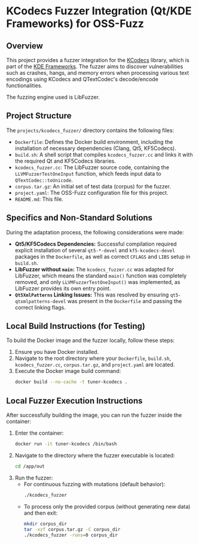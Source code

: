 # KCodecs Fuzzer Integration (Qt/KDE Frameworks) for OSS-Fuzz

## Overview

This project provides a fuzzer integration for the [KCodecs](https://invent.kde.org/frameworks/kcodecs) library, which is part of the [KDE Frameworks](https://kde.org/products/frameworks). The fuzzer aims to discover vulnerabilities such as crashes, hangs, and memory errors when processing various text encodings using KCodecs and QTextCodec's decode/encode functionalities.

The fuzzing engine used is LibFuzzer.

## Project Structure

The `projects/kcodecs_fuzzer/` directory contains the following files:

* `Dockerfile`: Defines the Docker build environment, including the installation of necessary dependencies (Clang, Qt5, KF5Codecs).
* `build.sh`: A shell script that compiles `kcodecs_fuzzer.cc` and links it with the required Qt and KF5Codecs libraries.
* `kcodecs_fuzzer.cc`: The LibFuzzer source code, containing the `LLVMFuzzerTestOneInput` function, which feeds input data to `QTextCodec::toUnicode`.
* `corpus.tar.gz`: An initial set of test data (corpus) for the fuzzer.
* `project.yaml`: The OSS-Fuzz configuration file for this project.
* `README.md`: This file.

## Specifics and Non-Standard Solutions

During the adaptation process, the following considerations were made:

* **Qt5/KF5Codecs Dependencies:** Successful compilation required explicit installation of several `qt5-*-devel` and `kf5-kcodecs-devel` packages in the `Dockerfile`, as well as correct `CFLAGS` and `LIBS` setup in `build.sh`.
* **LibFuzzer without `main`:** The `kcodecs_fuzzer.cc` was adapted for LibFuzzer, which means the standard `main()` function was completely removed, and only `LLVMFuzzerTestOneInput()` was implemented, as LibFuzzer provides its own entry point.
* **`Qt5XmlPatterns` Linking Issues:** This was resolved by ensuring `qt5-qtxmlpatterns-devel` was present in the `Dockerfile` and passing the correct linking flags.

## Local Build Instructions (for Testing)

To build the Docker image and the fuzzer locally, follow these steps:

1.  Ensure you have Docker installed.
2.  Navigate to the root directory where your `Dockerfile`, `build.sh`, `kcodecs_fuzzer.cc`, `corpus.tar.gz`, and `project.yaml` are located.
3.  Execute the Docker image build command:
    ```bash
    docker build --no-cache -t tuner-kcodecs .
    ```

## Local Fuzzer Execution Instructions

After successfully building the image, you can run the fuzzer inside the container:

1.  Enter the container:
    ```bash
    docker run -it tuner-kcodecs /bin/bash
    ```
2.  Navigate to the directory where the fuzzer executable is located:
    ```bash
    cd /app/out
    ```
3.  Run the fuzzer:
    * For continuous fuzzing with mutations (default behavior):
        ```bash
        ./kcodecs_fuzzer
        ```
    * To process only the provided corpus (without generating new data) and then exit:
        ```bash
        mkdir corpus_dir
        tar -xzf corpus.tar.gz -C corpus_dir
        ./kcodecs_fuzzer -runs=0 corpus_dir
        ```

